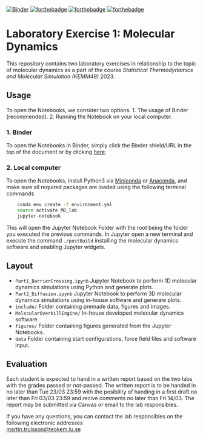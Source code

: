 [![Binder](https://mybinder.org/badge_logo.svg)](https://mybinder.org/v2/gh/TeamOverkill/MD_lab/HEAD) [![forthebadge](https://forthebadge.com/images/badges/made-with-c-plus-plus.svg)](https://forthebadge.com) [![forthebadge](https://forthebadge.com/images/badges/made-with-python.svg)](https://forthebadge.com) [![forthebadge](https://forthebadge.com/images/badges/you-didnt-ask-for-this.svg)](https://forthebadge.com)
# Laboratory Exercise 1: Molecular Dynamics
This repository contains two laboratory exercises in relationship to the topic of molecular dynamics as a part of the course _Statistical Thermodynamics and Molecular Simulation (KEMM48)_ 2023.

## Usage
To open the Notebooks, we consider two options. 1. The usage of Binder (recommended). 2. Running the Notebook on your local computer.
### 1. Binder
To open the Notebooks in Binder, simply click the Binder shield/URL in the top of the document or by clicking [here](https://mybinder.org/v2/gh/TeamOverkill/MD_lab/HEAD).
### 2. Local computer
To open the Notebooks, install Python3 via [Miniconda](https://conda.io/miniconda.html) or [Anaconda](https://www.anaconda.com/distribution/), and make sure all required packages are loaded using the following terminal commands
```bash
	conda env create -f environment.yml
	source activate MD_lab 
	jupyter-notebook
```
This will open the Jupyter Notebook Folder with the root being the folder you executed the previous commands. In Jupyter open a new terminal and execute the command `./postBuild` installing the molecular dynamics software and enabling Jupyter widgets.

## Layout
- `Part1_BarrierCrossing.ipynb` Jupyter Notebook to perform 1D molecular dynamics simulations using Python and generate plots.
- `Part2_Diffusion.ipynb` Jupyter Notebook to perform 3D molecular dynamics simulations using in-house software and generate plots.
- `include/` Folder containing premade data, figures and images.
- `MolecularOverkillEngine/` In-house developed molecular dynamics software.
- `figures/` Folder containing figures generated from the Jupyter Notebooks.
- `data` Folder containing start configurations, force field files and software input.

## Evaluation
Each student is expected to hand in a written report based on the two labs with the grades passed or not-passed. The written report is to be handed in no later than Tue 23/03 23:59 with the posibility of handing in a first draft no later than Fri 03/03 23:59 and recive comments no later than Fri 14/03. The report may be submitted via Canvas or email to the lab responsibles.

If you have any questions, you can contact the lab responsibles on the following electronic addresses<br/>
martin.trulsson@teokem.lu.se<br/>

